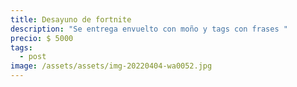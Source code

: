 ```yaml
---
title: Desayuno de fortnite
description: "Se entrega envuelto con moño y tags con frases "
precio: $ 5000
tags:
  - post
image: /assets/assets/img-20220404-wa0052.jpg
---
```

